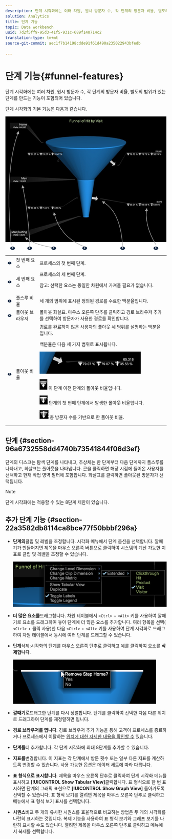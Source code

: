 ```yaml
---
description: 단계 시각화에는 여러 차원, 원시 방문자 수, 각 단계의 방문자 비율, 별도의 범위가 있는 단계를 만드는 기능이 포함되어 있습니다.
solution: Analytics
title: 단계 기능
topic: Data workbench
uuid: 7d2f5ff9-95d3-41f5-931c-689f140714c2
translation-type: tm+mt
source-git-commit: aec1f7b14198cdde91f61d490a235022943bfedb

---
```



# 단계 기능{#funnel-features}

단계 시각화에는 여러 차원, 원시 방문자 수, 각 단계의 방문자 비율, 별도의 범위가 있는 단계를 만드는 기능이 포함되어 있습니다.

단계 시각화의 기본 기능은 다음과 같습니다.

![](assets/funnel_visualization_capture.png)

<table id="table_49A08740CEE74D64B6F9C37CD91F1AE5"> 
 <tbody> 
  <tr> 
   <td colname="col01"> <img id="image_0C1701833FE049708CE38ADEB5EC7EEF" src="assets/funnel_visualization_capture_1.png" /> </td> 
   <td colname="col1"> 첫 번째 요소 </td> 
   <td colname="col2"> 프로세스의 첫 번째 단계. </td> 
  </tr> 
  <tr> 
   <td colname="col01"> <img id="image_EF8AF94D833B4A249959B76F8FAF2318" src="assets/funnel_visualization_capture_2.png" /> </td> 
   <td colname="col1"> 세 번째 요소 </td> 
   <td colname="col2">프로세스의 세 번째 단계. <p><p>참고: 선택한 요소는 동일한 차원에서 가져올 필요가 없습니다. </p></p></td> 
  </tr> 
  <tr> 
   <td colname="col01"> <img id="image_F3C5130B52234FAC9DEB50279F94FF90" src="assets/funnel_visualization_capture_3.png" /> </td> 
   <td colname="col1"> 폴스루 비율 </td> 
   <td colname="col2"> 세 개의 범위에 표시된 정의된 경로를 수료한 백분율입니다. </td> 
  </tr> 
  <tr> 
   <td colname="col01"> <img id="image_3F030396CEB14528980F5B965113BD36" src="assets/funnel_visualization_capture_4.png" /> </td> 
   <td colname="col1"> 폴아웃 브라우저 </td> 
   <td colname="col2">폴아웃 화살표. 마우스 오른쪽 단추를 클릭하고 경로 브라우저 <span class="uicontrol"> 추가를</span> 선택하여 방문자가 사용한 경로를 확인합니다. </td> 
  </tr> 
  <tr> 
   <td colname="col01"> <img id="image_0DA7567BDBDF4BEF9CA840D2F88A414E" src="assets/funnel_visualization_capture_5.png" /> </td> 
   <td colname="col1"> 폴아웃 비율 </td> 
   <td colname="col2">경로를 완료하지 않은 사용자의 폴아웃 세 범위를 설명하는 백분율입니다. <p>백분율은 다음 세 가지 범위로 표시됩니다. </p><p><img id="image_B85C46DDF12C41D5BF213D5F9DC04967" placement="break" src="assets/funnel_path_browser_5.png" /></p><p><img id="image_BC37007D7B4B425C8F87905CE68F0114" src="assets/funnel_path_browser_6.png" /> 이 단계 이전 단계의 폴아웃 비율입니다. </p><p><img id="image_B10866B083424360AFF1B19E836A94CF" src="assets/funnel_path_browser_7.png" /> 단계의 첫 번째 단계에서 발생한 폴아웃 비율입니다. </p><p><img id="image_19B9AE916B584E18A82F5D5E10674414" src="assets/funnel_path_browser_8.png" /> 총 방문자 수를 기반으로 한 폴아웃 비율. </p></td> 
  </tr> 
 </tbody> 
</table>

## 단계 {#section-96a6732558dd4740b73541844f06d3ef}

단계의 디스크는 탐색 단계를 나타내고, 추상체는 한 단계부터 다음 단계까지 폴스루를 나타내고, 화살표는 폴아웃을 나타냅니다. 콘을 클릭하면 해당 시점에 들어온 사용자를 선택하고 현재 작업 영역 필터에 포함합니다. 화살표를 클릭하면 폴아웃된 방문자가 선택됩니다.

>[!NOTE]
>
>단계 시각화에는 적용할 수 있는 8단계 제한이 있습니다.

## 추가 단계 기능 {#section-22a3582db8114ca8bce77f50bbbf296a}

* **단계의**&#x200B;클립 및 레벨을 조정합니다. 시각화 메뉴에서 단계 옵션을 선택합니다. 깔때기가 만들어지면 제목을 마우스 오른쪽 버튼으로 클릭하여 시스템의 계산 가능한 지표로 클립 및 레벨을 조정할 수 있습니다.

   ![](assets/funnel_path_browser_9.png)

* **더 많은 요소를**&#x200B;드래그합니다. 차원 테이블에서 `<Ctrl>` + `<Alt>` 키를 사용하여 깔때기로 요소를 드래그하여 놓아 단계에 더 많은 요소를 추가합니다. 여러 항목을 선택( `<Ctrl>` + 클릭 사용)한 다음 `<Ctrl>` + `<Alt>` 키를 사용하여 단계 시각화로 드래그하여 차원 테이블에서 동시에 여러 단계를 드래그할 수 있습니다.
* **단계**&#x200B;삭제:시각화의 단계를 마우스 오른쪽 단추로 클릭하고 예를 클릭하여 요소를 **삭제합니다**.

   ![](assets/funnel_path_browser_4.png)

* **깔때기로**&#x200B;드래그한 단계를 다시 정렬합니다. 단계를 클릭하여 선택한 다음 다른 위치로 드래그하여 단계를 재정렬하면 됩니다.
* **경로 브라우저를 엽니다**. 경로 브라우저 추가 기능을 통해 고객이 프로세스를 종료하거나 프로세스에서 이탈하는 [위치에 대한 자세한 내용을 확인할 수](../../../../home/c-get-started/c-analysis-vis/c-funnel-visualization/c-path-browser-funnel.md#concept-b0cedf7a28ae422696ded1258c9a4119) 있습니다.

* **단계를**&#x200B;더 추가합니다. 각 단계 시각화에 최대 8단계를 추가할 수 있습니다.
* **지표를**&#x200B;변경합니다. 이 지표는 각 단계에서 방문 횟수 또는 일부 다른 지표를 계산하도록 변경할 수 있습니다. 사용 가능한 옵션은 데이터 세트에 따라 다릅니다.
* **표 형식으로 표시합니다**. 제목을 마우스 오른쪽 단추로 클릭하여 단계 시각화 메뉴를 표시하고 **[!UICONTROL Show Tabular View]**&#x200B;클릭합니다. 표 형식으로 한 번 표시하면 단계의 그래픽 표현으로 **[!UICONTROL Show Graph View]** 돌아가도록 선택할 수 있습니다. 표 형식 보기를 열려면 제목을 마우스 오른쪽 단추로 클릭하고 메뉴에서 표 형식 보기 표시를 선택합니다.

* **시퀀스**&#x200B;비교 두 개의 유사한 시퀀스를 효율적으로 비교하는 방법은 두 개의 시각화를 나란히 표시하는 것입니다. 복제 기능을 사용하여 표 형식 보기와 그래프 보기를 나란히 표시할 수도 있습니다. 열려면 제목을 마우스 오른쪽 단추로 클릭하고 메뉴에서 복제를 선택합니다.
